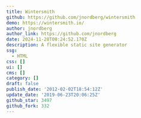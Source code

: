 ```yaml
---
title: Wintersmith
github: https://github.com/jnordberg/wintersmith
demo: https://wintersmith.io/
author: jnordberg
author_link: https://github.com/jnordberg
date: 2024-11-28T00:24:52.170Z
description: A flexible static site generator
ssg:
  - HTML
css: []
ui: []
cms: []
category: []
draft: false
publish_date: '2012-02-02T18:54:12Z'
update_date: '2019-06-23T20:06:25Z'
github_star: 3497
github_fork: 332
---
```

